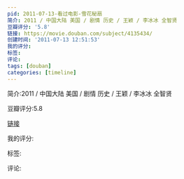 ```yaml
---
pid: 2011-07-13-看过电影-雪花秘扇
简介: 2011 / 中国大陆 美国 / 剧情 历史 / 王颖 / 李冰冰 全智贤
豆瓣评分: '5.8'
链接: https://movie.douban.com/subject/4135434/
创建时间: '2011-07-13 12:51:53'
我的评分:
标签:
评论:
tags: [douban]
categories: [timeline]
---
```

简介:2011 / 中国大陆 美国 / 剧情 历史 / 王颖 / 李冰冰 全智贤

豆瓣评分:5.8

[链接](https://movie.douban.com/subject/4135434/)

我的评分:

标签:

评论:

